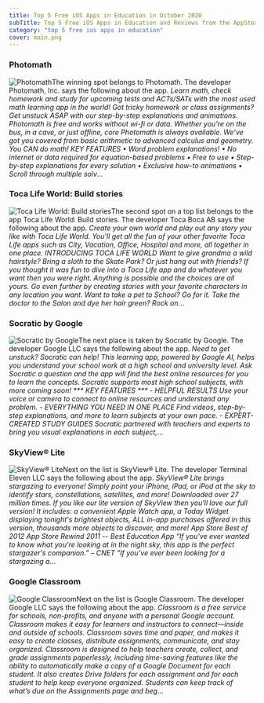```yaml
---
title: Top 5 Free iOS Apps in Education in October 2020
subTitle: Top 5 Free iOS Apps in Education and Reviews from the AppStore in October 2020.
category: "top 5 free ios apps in education"
cover: main.png
---
```


### Photomath

![Photomath](https://is2-ssl.mzstatic.com/image/thumb/Purple124/v4/12/fc/ae/12fcaeb3-39d8-2f2f-d42c-0ec09dd87ded/AppIcon-0-0-1x_U007emarketing-0-0-0-7-0-0-sRGB-0-0-0-GLES2_U002c0-512MB-85-220-0-0.png/100x100bb.png)The winning spot belongs to Photomath. The developer Photomath, Inc. says the following about the app. _Learn math, check homework and study for upcoming tests and ACTs/SATs with the most used math learning app in the world! Got tricky homework or class assignments? Get unstuck ASAP with our step-by-step explanations and animations.    Photomath is free and works without wi-fi or data. Whether you’re on the bus, in a cave, or just offline, core Photomath is always available.   We’ve got you covered from basic arithmetic to advanced calculus and geometry. You CAN do math!   KEY FEATURES • Word problem explanations! • No internet or data required for equation-based problems  • Free to use • Step-by-step explanations for every solution  • Exclusive how-to animations • Scroll through multiple solv_...

### Toca Life World: Build stories

![Toca Life World: Build stories](https://is1-ssl.mzstatic.com/image/thumb/Purple114/v4/1b/2e/a5/1b2ea5fa-22a3-b3a0-fa10-a2938e36def5/AppIcon-0-0-1x_U007emarketing-0-0-0-6-0-0-sRGB-0-0-0-GLES2_U002c0-512MB-85-220-0-0.png/100x100bb.png)The second spot on a top list belongs to the app Toca Life World: Build stories. The developer Toca Boca AB says the following about the app. _Create your own world and play out any story you like with Toca Life World. You’ll get all the fun of your other favorite Toca Life apps such as City, Vacation, Office, Hospital and more, all together in one place.   INTRODUCING TOCA LIFE WORLD Want to give grandma a wild hairstyle? Bring a sloth to the Skate Park? Or just hang out with friends? If you thought it was fun to dive into a Toca Life app and do whatever you want then you were right. Anything is possible and the choices are all yours.   Go even further by creating stories with your favorite characters in any location you want. Want to take a pet to School? Go for it. Take the doctor to the Salon and dye her hair green? Rock on_...

### Socratic by Google

![Socratic by Google](https://is2-ssl.mzstatic.com/image/thumb/Purple114/v4/18/46/b1/1846b1e1-13ea-ff6e-d642-49d731bdefad/AppIcon-0-0-1x_U007emarketing-0-0-0-7-0-0-sRGB-0-0-0-GLES2_U002c0-512MB-85-220-0-0.png/100x100bb.png)The next place is taken by Socratic by Google. The developer Google LLC says the following about the app. _Need to get unstuck? Socratic can help! This learning app, powered by Google AI, helps you understand your school work at a high school and university level. Ask Socratic a question and the app will find the best online resources for you to learn the concepts. Socratic supports most high school subjects, with more coming soon!  *** KEY FEATURES ***  - HELPFUL RESULTS Use your voice or camera to connect to online resources and understand any problem.  - EVERYTHING YOU NEED IN ONE PLACE Find videos, step-by-step explanations, and more to learn subjects at your own pace.  - EXPERT-CREATED STUDY GUIDES Socratic partnered with teachers and experts to bring you visual explanations in each subject,_...

### SkyView® Lite

![SkyView® Lite](https://is1-ssl.mzstatic.com/image/thumb/Purple113/v4/a8/cf/2f/a8cf2fe5-a2c0-0582-5ce6-0b09dce71cd5/AppIcon-0-0-1x_U007emarketing-0-0-0-4-0-0-sRGB-0-0-0-GLES2_U002c0-512MB-85-220-0-0.png/100x100bb.png)Next on the list is SkyView® Lite. The developer Terminal Eleven LLC says the following about the app. _SkyView® Lite brings stargazing to everyone! Simply point your iPhone, iPad, or iPod at the sky to identify stars, constellations, satellites, and more!  Downloaded over 27 million times.  If you like our lite version of SkyView then you'll love our full version! It includes: a convenient Apple Watch app, a Today Widget displaying tonight's brightest objects, ALL in-app purchases offered in this version, thousands more objects to discover, and more!  App Store Best of 2012 App Store Rewind 2011 -- Best Education App  “If you've ever wanted to know what you're looking at in the night sky, this app is the perfect stargazer's companion.”  – CNET   "If you’ve ever been looking for a stargazing a_...

### Google Classroom

![Google Classroom](https://is5-ssl.mzstatic.com/image/thumb/Purple124/v4/be/f7/eb/bef7ebc8-1617-4b8f-f9fd-35969a7e19e7/AppIcon-0-0-1x_U007emarketing-0-0-0-6-0-0-sRGB-0-0-0-GLES2_U002c0-512MB-85-220-0-0.png/100x100bb.png)Next on the list is Google Classroom. The developer Google LLC says the following about the app. _Classroom is a free service for schools, non-profits, and anyone with a personal Google account. Classroom makes it easy for learners and instructors to connect—inside and outside of schools. Classroom saves time and paper, and makes it easy to create classes, distribute assignments, communicate, and stay organized.  Classroom is designed to help teachers create, collect, and grade assignments paperlessly, including time-saving features like the ability to automatically make a copy of a Google Document for each student. It also creates Drive folders for each assignment and for each student to help keep everyone organized.  Students can keep track of what’s due on the Assignments page and beg_...

